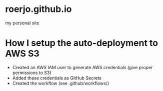 # roerjo.github.io
my personal site

# How I setup the auto-deployment to AWS S3
- Created an AWS IAM user to generate AWS credentials (give proper permissions to S3)
- Added these credentials as GitHub Secrets
- Created the workflow (see .github/workflows/)
